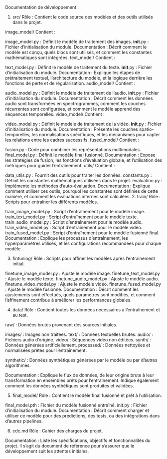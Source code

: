 Documentation de développement
1. src/
Rôle : Contient le code source des modèles et des outils utilisés dans le projet.

image_model/
Contient :

image_model.py : Définit le modèle de traitement des images.
__init__.py : Fichier d’initialisation du module.
Documentation : Décrit comment le modèle est conçu, quels blocs sont utilisés, et comment les constantes mathématiques sont intégrées.
text_model/
Contient :

text_model.py : Définit le modèle de traitement du texte.
__init__.py : Fichier d’initialisation du module.
Documentation : Explique les étapes de prétraitement textuel, l’architecture du modèle, et la logique derrière les fonctions de perte et de régularisation.
audio_model/
Contient :

audio_model.py : Définit le modèle de traitement de l’audio.
__init__.py : Fichier d’initialisation du module.
Documentation : Décrit comment les données audio sont transformées en spectrogrammes, comment les couches récurrentes sont configurées, et comment le modèle apprend des séquences temporelles.
video_model/
Contient :

video_model.py : Définit le modèle de traitement de la vidéo.
__init__.py : Fichier d’initialisation du module.
Documentation : Présente les couches spatio-temporelles, les normalisations spécifiques, et les mécanismes pour capter les relations entre les cadres successifs.
fused_model/
Contient :

fusion.py : Code pour combiner les représentations multimodales.
final_model.py : Définit le modèle final fusionné.
Documentation : Expose les stratégies de fusion, les fonctions d’évaluation globale, et l’utilisation des métriques pour guider l’entraînement.
utils/
Contient :

data_utils.py : Fournit des outils pour traiter les données.
constants.py : Définit les constantes mathématiques utilisées dans le projet.
evaluation.py : Implémente les méthodes d’auto-évaluation.
Documentation : Explique comment utiliser ces outils, pourquoi les constantes sont définies de cette manière, et comment les évaluations internes sont calculées.
2. train/
Rôle : Scripts pour entraîner les différents modèles.

train_image_model.py : Script d’entraînement pour le modèle image.
train_text_model.py : Script d’entraînement pour le modèle texte.
train_audio_model.py : Script d’entraînement pour le modèle audio.
train_video_model.py : Script d’entraînement pour le modèle vidéo.
train_fused_model.py : Script d’entraînement pour le modèle fusionné final.
Documentation : Explique les processus d’entraînement, les hyperparamètres utilisés, et les configurations recommandées pour chaque modèle.

3. fintuning/
Rôle : Scripts pour affiner les modèles après l’entraînement initial.

finetune_image_model.py : Ajuste le modèle image.
finetune_text_model.py : Ajuste le modèle texte.
finetune_audio_model.py : Ajuste le modèle audio.
finetune_video_model.py : Ajuste le modèle vidéo.
finetune_fused_model.py : Ajuste le modèle fusionné.
Documentation : Décrit comment les ajustements sont effectués, quels paramètres sont modifiés, et comment l’affinement contribue à améliorer les performances globales.

4. data/
Rôle : Contient toutes les données nécessaires à l’entraînement et au test.

raw/ : Données brutes provenant des sources initiales.

images/ : Images non traitées.
text/ : Données textuelles brutes.
audio/ : Fichiers audio d’origine.
video/ : Séquences vidéo non éditées.
synth/ : Données générées artificiellement.
processed/ : Données nettoyées et normalisées prêtes pour l’entraînement.

synthetic/ : Données synthétiques générées par le modèle ou par d’autres algorithmes.

Documentation : Explique le flux de données, de leur origine brute à leur transformation en ensembles prêts pour l’entraînement. Indique également comment les données synthétiques sont produites et validées.

5. final_model/
Rôle : Contient le modèle final fusionné et prêt à l’utilisation.

final_model.pth : Fichier du modèle fusionné entraîné.
init.py : Fichier d’initialisation du module.
Documentation : Décrit comment charger et utiliser ce modèle pour des prédictions, des tests, ou des intégrations dans d’autres pipelines.

6. cdc.md
Rôle : Cahier des charges du projet.

Documentation : Liste les spécifications, objectifs et fonctionnalités du projet. Il s’agit du document de référence pour s’assurer que le développement suit les attentes initiales.

